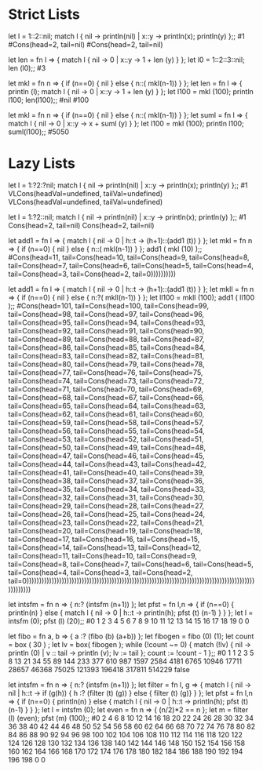 
# Strict Lists

let l = 1::2::nil; match l { nil -> println(nil) | x::y -> println(x); println(y) };;
#1
#Cons(head=2, tail=nil)
#Cons(head=2, tail=nil)

let len = fn l => { match l { nil -> 0 | x::y -> 1 + len (y) } }; let l0 = 1::2::3::nil; len (l0);;
#3

let mkl = fn n => { if (n==0) { nil } else { n::( mkl(n-1)) } }; let len = fn l => { println (l); match l { nil -> 0 | x::y -> 1 + len (y) } }; let l100 = mkl (100); println l100; len(l100);;
#nil
#100

let mkl = fn n => { if (n==0) { nil } else { n::( mkl(n-1)) } }; let suml = fn l => { match l { nil -> 0 | x::y -> x + suml (y) } }; let l100 = mkl (100); println l100; suml(l100);;
#5050

# Lazy Lists

let l = 1:?2:?nil; match l { nil -> println(nil) | x::y -> println(x); println(y) };;
#1
VLCons(headVal=undefined, tailVal=undefined)
VLCons(headVal=undefined, tailVal=undefined)

let l = 1:?2::nil; match l { nil -> println(nil) | x::y -> println(x); println(y) };;
#1
Cons(head=2, tail=nil)
Cons(head=2, tail=nil)

let add1 = fn l => { match l { nil -> 0 | h::t -> (h+1)::(add1 (t)) } }; let mkl = fn n => { if (n==0) { nil } else { n::( mkl(n-1)) } }; add1 ( mkl (10) );;
#Cons(head=11, tail=Cons(head=10, tail=Cons(head=9, tail=Cons(head=8, tail=Cons(head=7, tail=Cons(head=6, tail=Cons(head=5, tail=Cons(head=4, tail=Cons(head=3, tail=Cons(head=2, tail=0))))))))))

let add1 = fn l => { match l { nil -> 0 | h::t -> (h+1)::(add1 (t)) } }; let mkll = fn n => { if (n==0) { nil } else { n:?( mkll(n-1)) } }; let ll100 = mkll (100); add1 ( ll100 );;
#Cons(head=101, tail=Cons(head=100, tail=Cons(head=99, tail=Cons(head=98, tail=Cons(head=97, tail=Cons(head=96, tail=Cons(head=95, tail=Cons(head=94, tail=Cons(head=93, tail=Cons(head=92, tail=Cons(head=91, tail=Cons(head=90, tail=Cons(head=89, tail=Cons(head=88, tail=Cons(head=87, tail=Cons(head=86, tail=Cons(head=85, tail=Cons(head=84, tail=Cons(head=83, tail=Cons(head=82, tail=Cons(head=81, tail=Cons(head=80, tail=Cons(head=79, tail=Cons(head=78, tail=Cons(head=77, tail=Cons(head=76, tail=Cons(head=75, tail=Cons(head=74, tail=Cons(head=73, tail=Cons(head=72, tail=Cons(head=71, tail=Cons(head=70, tail=Cons(head=69, tail=Cons(head=68, tail=Cons(head=67, tail=Cons(head=66, tail=Cons(head=65, tail=Cons(head=64, tail=Cons(head=63, tail=Cons(head=62, tail=Cons(head=61, tail=Cons(head=60, tail=Cons(head=59, tail=Cons(head=58, tail=Cons(head=57, tail=Cons(head=56, tail=Cons(head=55, tail=Cons(head=54, tail=Cons(head=53, tail=Cons(head=52, tail=Cons(head=51, tail=Cons(head=50, tail=Cons(head=49, tail=Cons(head=48, tail=Cons(head=47, tail=Cons(head=46, tail=Cons(head=45, tail=Cons(head=44, tail=Cons(head=43, tail=Cons(head=42, tail=Cons(head=41, tail=Cons(head=40, tail=Cons(head=39, tail=Cons(head=38, tail=Cons(head=37, tail=Cons(head=36, tail=Cons(head=35, tail=Cons(head=34, tail=Cons(head=33, tail=Cons(head=32, tail=Cons(head=31, tail=Cons(head=30, tail=Cons(head=29, tail=Cons(head=28, tail=Cons(head=27, tail=Cons(head=26, tail=Cons(head=25, tail=Cons(head=24, tail=Cons(head=23, tail=Cons(head=22, tail=Cons(head=21, tail=Cons(head=20, tail=Cons(head=19, tail=Cons(head=18, tail=Cons(head=17, tail=Cons(head=16, tail=Cons(head=15, tail=Cons(head=14, tail=Cons(head=13, tail=Cons(head=12, tail=Cons(head=11, tail=Cons(head=10, tail=Cons(head=9, tail=Cons(head=8, tail=Cons(head=7, tail=Cons(head=6, tail=Cons(head=5, tail=Cons(head=4, tail=Cons(head=3, tail=Cons(head=2, tail=0))))))))))))))))))))))))))))))))))))))))))))))))))))))))))))))))))))))))))))))))))))))))))))))))))))

let intsfm = fn n => { n:? (intsfm (n+1)) }; let pfst = fn l,n => { if (n==0) { println(n) } else { match l { nil -> 0 | h::t -> println(h); pfst (t) (n-1) } } }; let l = intsfm (0); pfst (l) (20);;
#0
1
2
3
4
5
6
7
8
9
10
11
12
13
14
15
16
17
18
19
0
0

let fibo = fn a, b => { a :? (fibo (b) (a+b)) }; let fibogen = fibo (0) (1); let count = box ( 30 ) ; let lv = box( fibogen ); while (!count ~= 0) { match (!lv) { nil -> println (0) | v :: tail -> println (v); lv := tail }; count := !count - 1 };;
#0
1
1
2
3
5
8
13
21
34
55
89
144
233
377
610
987
1597
2584
4181
6765
10946
17711
28657
46368
75025
121393
196418
317811
514229
false

let intsfm = fn n => { n:? (intsfm (n+1)) }; let filter = fn l, g => { match l { nil -> nil | h::t -> if (g(h)) { h :? (filter (t) (g)) } else { filter (t) (g)} } }; let pfst = fn l,n => { if (n==0) { println(n) } else { match l { nil -> 0 | h::t -> println(h); pfst (t) (n-1) } } }; let l = intsfm (0); let even = fn n => { (n/2)*2 == n }; let m = filter (l) (even); pfst (m) (100);;
#0
2
4
6
8
10
12
14
16
18
20
22
24
26
28
30
32
34
36
38
40
42
44
46
48
50
52
54
56
58
60
62
64
66
68
70
72
74
76
78
80
82
84
86
88
90
92
94
96
98
100
102
104
106
108
110
112
114
116
118
120
122
124
126
128
130
132
134
136
138
140
142
144
146
148
150
152
154
156
158
160
162
164
166
168
170
172
174
176
178
180
182
184
186
188
190
192
194
196
198
0
0
